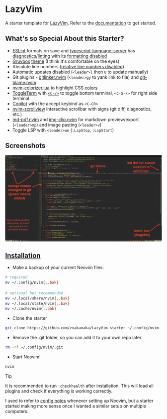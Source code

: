# LazyVim

A starter template for [LazyVim](https://github.com/LazyVim/LazyVim).
Refer to the [documentation](https://lazyvim.github.io/installation) to get started.

## What's so Special About this Starter?

- [ESLint](https://www.lazyvim.org/extras/linting/eslint) formats on save and [typescript-language-server](https://github.com/typescript-language-server/typescript-language-server) has [diagnostics/linting](./lua/config/lazy.lua#L14) with its [formatting disabled](./lua/plugins/lspconfig.lua)
- [Gruvbox](https://github.com/morhetz/gruvbox) [theme](./lua/plugins/colorscheme.lua) (I think it's comfortable on the eyes)
- Absolute line numbers ([relative line numbers disabled](./init.lua#L11))
- Automatic updates disabled (`<leader>l` then `U` to update manually)
- Git plugins - [gitlinker.nvim](https://github.com/ruifm/gitlinker.nvim) (`<leader>gy` to yank link to file) and [git-blame.nvim](https://github.com/f-person/git-blame.nvim)
- [nvim-colorizer.lua](https://github.com/norcalli/nvim-colorizer.lua) to highlight CSS [colors](https://developer.mozilla.org/en-US/docs/Web/CSS/named-color)
- [ToggleTerm](https://github.com/akinsho/toggleterm.nvim) with [`<C-/>`](./lua/plugins/toggleterm.lua) to toggle bottom terminal, `<C-S-/>` for right side terminal
- [Copilot](https://github.com/github/copilot.vim) with the accept keybind as `<C-CR>`
- [nvim-scrollview](https://github.com/dstein64/nvim-scrollview) interactive scrollbar with signs (git diff, diagnostics, etc.)
- [md-pdf.nvim](https://github.com/arminveres/md-pdf.nvim) and [img-clip.nvim](https://github.com/HakonHarnes/img-clip.nvim) for markdown preview/export (`<leader>mp`) and image pasting (`<leader>v`)
- Toggle LSP with `<leader>ue` (`:LspStop`, `:LspStart`)

## Screenshots

![overview](./README-img/overview.png)

## [Installation](https://www.lazyvim.org/installation)

- Make a backup of your current Neovim files:

```sh
# required
mv ~/.config/nvim{,.bak}

# optional but recommended
mv ~/.local/share/nvim{,.bak}
mv ~/.local/state/nvim{,.bak}
mv ~/.cache/nvim{,.bak}
```

- Clone the starter

```sh
git clone https://github.com/zvakanaka/LazyVim-starter ~/.config/nvim
```

- Remove the .git folder, so you can add it to your own repo later

```sh
rm -rf ~/.config/nvim/.git
```

- Start Neovim!

```sh
nvim
```

> [!TIP]
> It is recommended to run `:checkhealth` after installation.
> This will load all plugins and check if everything is working correctly.

I used to refer to [config notes](https://zvakanaka.github.io/#../mere-blog/posts/code/LazyVim.md) whenever setting up Neovim, but a starter started making more sense once I wanted a similar setup on multiple computers.
